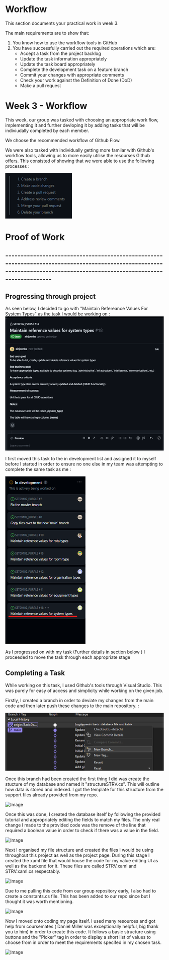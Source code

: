 # Workflow

This section documents your practical work in week 3.

The main requirements are to show that:

1. You know how to use the workflow tools in GitHub
2. You have successfully carried out the required operations which are:
   * Accept a task from the project backlog
   * Update the task information appropriately
   * Update the task board appropriately
   * Complete the development task on a feature branch
   * Commit your changes with appropriate comments
   * Check your work against the Definition of Done (DoD)
   * Make a pull request

  
# Week 3 - Workflow 

This week, our group was tasked with choosing an appropriate work flow, implementing it and further devloping it by adding tasks that will be indiviudally completed by each member. 

We choose the recommended workflow of Github Flow. 

We were also tasked with individually getting more familar with Github's workflow tools, allowing us to more easily utilise the resourses Github offers. This consisted of showing that we were able to use the following processes : 

![Image](https://github.com/CallumJSuth/Portfolio/blob/main/images/ss2-2.png)

# Proof of Work

## ------------------------------------------------------------------------------------------------------------------------------------------------------------------------

## Progressing through project 

As seen below, I decided to go with "Maintain Refereance Values For System Types" as the task I would be working on : 
![Image](https://github.com/CallumJSuth/Portfolio/blob/main/images/ss2-3.png)

I first moved this task to the in development list and assigned it to myself before I started in order to ensure no one else in my team was attempting to complete the same task as me : 

![Image](https://github.com/CallumJSuth/Portfolio/blob/main/images/ss2-4.png)

As I progressed on with my task (Further details in section below ) I proceeded to move the task through each appropriate stage 


## Completing a Task

While working on this task, I used Github's tools through Visual Studio. This was purely for easy of access and simplicity while working on the given job. 

Firstly, I created a branch in order to deviate my changes from the main code and then later push these changes to the main repository. :

![Image](https://github.com/CallumJSuth/Portfolio/blob/main/images/ss2-5.png)

Once this branch had been created the first thing I did was create the stucture of my database and named it "structureSTRV.cs". This will outline how data is stored and indexed. I got the template for this structure from the support files already provided from my repo. 

![Image]()

Once this was done, I created the database itself by following the provided tutorial and appropriately editing the fields to match my files. The only real change I made to the provided code was the remove of the line that required a boolean value in order to check if there was a value in the field. 

![Image]()

Next I organised my file structure and created the files I would be using throughout this project as well as the project page. During this stage I created the xaml file that would house the code for my value editing UI as well as the backend for it. These files are called STRV.xaml and STRV.xaml.cs respectably. 

![Image]()   

Due to me pulling this code from our group repository early, I also had to create a constants.cs file. This has been added to our repo since but I thought it was worth mentioning. 

![Image]()

Now I moved onto coding my page itself. I used many resources and got help from coursemates ( Daniel Miller was exceptionally helpful, big thank you to him) in order to create this code. It follows a basic structure using buttons and the "Picker" tag in order to display a short list of values to choose from in order to meet the requirements specifed in my chosen task. 

![Image]()



